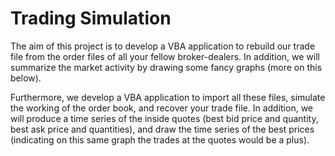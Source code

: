 # Trading Simulation

The aim of this project is to develop a VBA application to rebuild our trade file from the order files of all your fellow broker-dealers. In addition, we will summarize the market activity by drawing some fancy graphs (more on this below).

Furthermore, we develop a VBA application to import all these files, simulate the working of the order book, and recover your trade file. In addition, we will produce a time series of the inside quotes (best bid price and quantity, best ask price and quantities), and draw the time series of the best prices (indicating on this same graph the trades at the quotes would be a plus).
